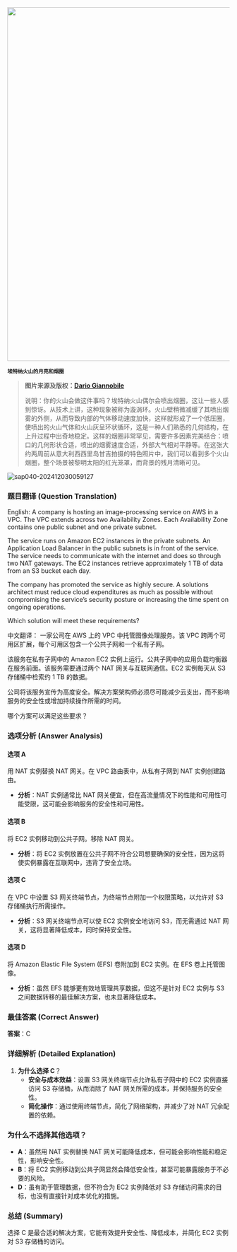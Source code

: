<img src="https://www.bjp.org.cn/upload/image/2024/04/22/1713750038997081389.jpg" width="800" />  

<small>**埃特纳火山的月亮和烟圈**</small>  

> **图片来源及版权：**[**Dario Giannobile**](https://www.instagram.com/astro_dariogiannobile/)
>
> 说明：你的火山会做这件事吗？埃特纳火山偶尔会喷出烟圈，这让一些人感到惊讶。从技术上讲，这种现象被称为漩涡环。火山壁稍微减缓了其喷出烟雾的外侧，从而导致内部的气体移动速度加快，这样就形成了一个低压圈，使喷出的火山气体和火山灰呈环状循环，这是一种人们熟悉的几何结构，在上升过程中出奇地稳定。这样的烟圈非常罕见，需要许多因素完美结合：喷口的几何形状合适，喷出的烟雾速度合适，外部大气相对平静等。在这张大约两周前从意大利西西里岛甘吉拍摄的特色照片中，我们可以看到多个火山烟圈，整个场景被黎明太阳的红光笼罩，而背景的残月清晰可见。



![sap040-202412030059127](https://aea62e6.webp.li/2024/12/sap040-202412030059127.png)



### 题目翻译 (Question Translation)

English:
A company is hosting an image-processing service on AWS in a VPC. The VPC extends across two Availability Zones. Each Availability Zone contains one public subnet and one private subnet. 

The service runs on Amazon EC2 instances in the private subnets. An Application Load Balancer in the public subnets is in front of the service. The service needs to communicate with the internet and does so through two NAT gateways. The EC2 instances retrieve approximately 1 TB of data from an S3 bucket each day.

The company has promoted the service as highly secure. A solutions architect must reduce cloud expenditures as much as possible without compromising the service’s security posture or increasing the time spent on ongoing operations.

Which solution will meet these requirements?

中文翻译：
一家公司在 AWS 上的 VPC 中托管图像处理服务。该 VPC 跨两个可用区扩展，每个可用区包含一个公共子网和一个私有子网。

该服务在私有子网中的 Amazon EC2 实例上运行。公共子网中的应用负载均衡器在服务前面。该服务需要通过两个 NAT 网关与互联网通信。EC2 实例每天从 S3 存储桶中检索约 1 TB 的数据。

公司将该服务宣传为高度安全。解决方案架构师必须尽可能减少云支出，而不影响服务的安全性或增加持续操作所需的时间。

哪个方案可以满足这些要求？

### 选项分析 (Answer Analysis)

#### 选项 A
用 NAT 实例替换 NAT 网关。在 VPC 路由表中，从私有子网到 NAT 实例创建路由。

- **分析**：NAT 实例通常比 NAT 网关便宜，但在高流量情况下的性能和可用性可能受限，这可能会影响服务的安全性和可用性。

#### 选项 B
将 EC2 实例移动到公共子网。移除 NAT 网关。

- **分析**：将 EC2 实例放置在公共子网不符合公司想要确保的安全性，因为这将使实例暴露在互联网中，违背了安全立场。

#### 选项 C
在 VPC 中设置 S3 网关终端节点，为终端节点附加一个权限策略，以允许对 S3 存储桶执行所需操作。

- **分析**：S3 网关终端节点可以使 EC2 实例安全地访问 S3，而无需通过 NAT 网关，这将显著降低成本，同时保持安全性。

#### 选项 D
将 Amazon Elastic File System (EFS) 卷附加到 EC2 实例。在 EFS 卷上托管图像。

- **分析**：虽然 EFS 能够更有效地管理共享数据，但这不是针对 EC2 实例与 S3 之间数据转移的最佳解决方案，也未显著降低成本。

### 最佳答案 (Correct Answer)

**答案**：C

### 详细解析 (Detailed Explanation)

1. **为什么选择 C**？
   - **安全与成本效益**：设置 S3 网关终端节点允许私有子网中的 EC2 实例直接访问 S3 存储桶，从而消除了 NAT 网关所需的成本，并保持服务的安全性。
   - **简化操作**：通过使用终端节点，简化了网络架构，并减少了对 NAT 冗余配置的依赖。

### 为什么不选择其他选项？

- **A**：虽然用 NAT 实例替换 NAT 网关可能降低成本，但可能会影响性能和稳定性，影响安全性。
- **B**：将 EC2 实例移动到公共子网显然会降低安全性，甚至可能暴露服务于不必要的风险。
- **D**：虽有助于管理数据，但不符合为 EC2 实例降低对 S3 存储访问需求的目标，也没有直接针对成本优化的措施。

### 总结 (Summary)
选择 C 是最合适的解决方案，它能有效提升安全性、降低成本，并简化 EC2 实例对 S3 存储桶的访问。
